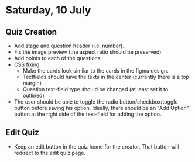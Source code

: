 # Saturday, 10 July

## Quiz Creation

- Add stage and question header (i.e. number).
- Fix the image preview (the aspect ratio should be preserved)
- Add points to each of the questions
- CSS fixing
  - Make the cards look similar to the cards in the figma design.
  - Textfields should have the texts in the center (currently there is a top margin)
  - Question text-field type should be changed (at least set it to outlined)
- The user should be able to toggle the radio button/checkbox/toggle button before saving his option. Ideally, there should be an "Add Option" button at the right side of the text-field for adding the option.

## Edit Quiz

- Keep an edit button in the quiz home for the creator. That button will redirect to the edit quiz page.
